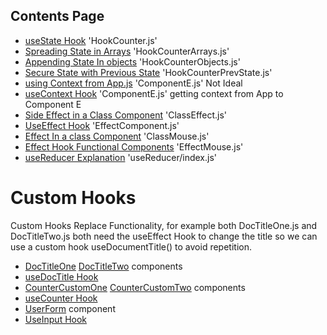 ## Contents Page

- [useState Hook]() 'HookCounter.js'
- [Spreading State in Arrays]() 'HookCounterArrays.js'
- [Appending State In objects]() 'HookCounterObjects.js'
- [Secure State with Previous State]() 'HookCounterPrevState.js'
- [using Context from App.js]() 'ComponentE.js' Not Ideal
- [useContext Hook]() 'ComponentE.js' getting context from App to Component E
- [Side Effect in a Class Component]() 'ClassEffect.js'
- [UseEffect Hook]() 'EffectComponent.js'
- [Effect In a class Component]() 'ClassMouse.js'
- [Effect Hook Functional Components]() 'EffectMouse.js'
- [useReducer Explanation]() 'useReducer/index.js'

# Custom Hooks

Custom Hooks Replace Functionality, for example both DocTitleOne.js and DocTitleTwo.js both need the
useEffect Hook to change the title so we can use a custom hook useDocumentTitle() to avoid repetition.

- [DocTitleOne]() [DocTitleTwo]() components
- [useDocTitle Hook]()
- [CounterCustomOne]() [CounterCustomTwo]() components
- [useCounter Hook]()
- [UserForm]() component
- [UseInput Hook]()
